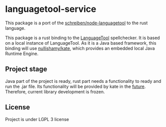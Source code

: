 # languagetool-service
This package is a port of the [schreiben/node-languagetool](https://github.com/schreiben/node-languagetool) to the rust language.


This package is a rust binding to the [LanguageTool](https://languagetool.org) spellchecker. It is based on a local instance of LanguageTool. As it is a Java based framework, this binding will use [nullishamy/kate](https://github.com/nullishamy/kate), which provides an embedded local Java Runtime Engine.

## Project stage
Java part of the project is ready, rust part needs a functionality to ready and run the .jar file. Its functionality will be provided by kate in the [future](https://github.com/nullishamy/kate/issues/13). Therefore, current library development is frozen.

## License
Project is under LGPL 3 license
